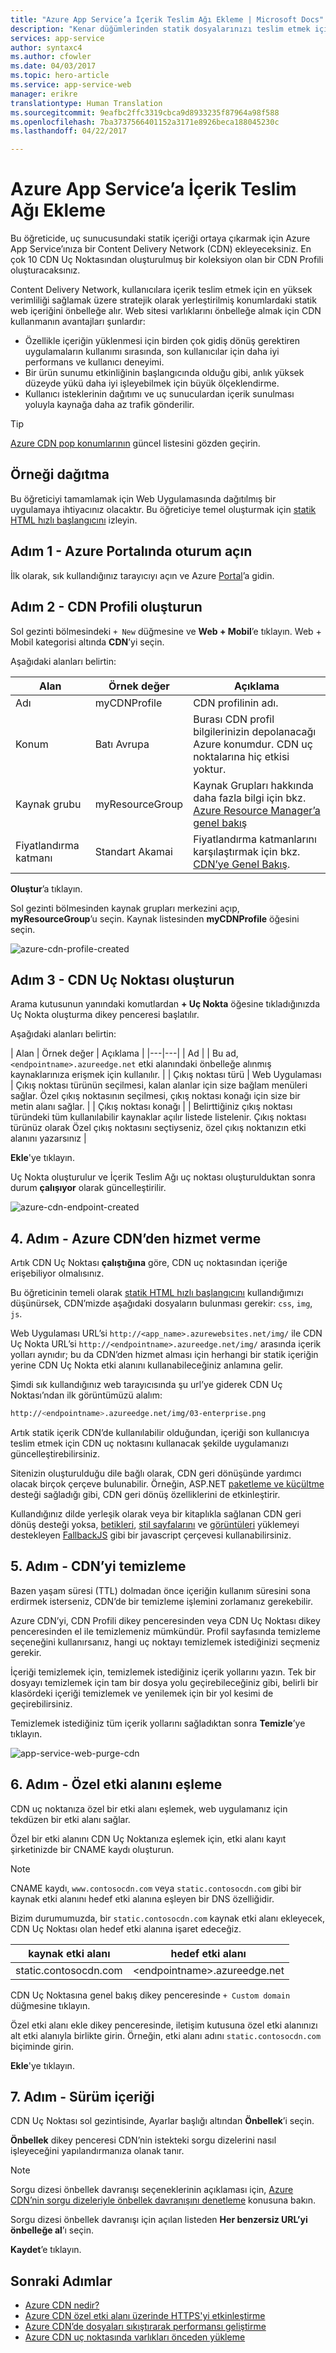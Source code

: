```yaml
---
title: "Azure App Service’a İçerik Teslim Ağı Ekleme | Microsoft Docs"
description: "Kenar düğümlerinden statik dosyalarınızı teslim etmek için Azure App Service’a bir İçerik Teslim Ağı ekleyin."
services: app-service
author: syntaxc4
ms.author: cfowler
ms.date: 04/03/2017
ms.topic: hero-article
ms.service: app-service-web
manager: erikre
translationtype: Human Translation
ms.sourcegitcommit: 9eafbc2ffc3319cbca9d8933235f87964a98f588
ms.openlocfilehash: 7ba3737566401152a3171e8926beca188045230c
ms.lasthandoff: 04/22/2017

---
```

# <a name="add-a-content-deliver-network-on-an-azure-app-service"></a>Azure App Service’a İçerik Teslim Ağı Ekleme

Bu öğreticide, uç sunucusundaki statik içeriği ortaya çıkarmak için Azure App Service’ınıza bir Content Delivery Network (CDN) ekleyeceksiniz. En çok 10 CDN Uç Noktasından oluşturulmuş bir koleksiyon olan bir CDN Profili oluşturacaksınız.

Content Delivery Network, kullanıcılara içerik teslim etmek için en yüksek verimliliği sağlamak üzere stratejik olarak yerleştirilmiş konumlardaki statik web içeriğini önbelleğe alır. Web sitesi varlıklarını önbelleğe almak için CDN kullanmanın avantajları şunlardır:

* Özellikle içeriğin yüklenmesi için birden çok gidiş dönüş gerektiren uygulamaların kullanımı sırasında, son kullanıcılar için daha iyi performans ve kullanıcı deneyimi.
* Bir ürün sunumu etkinliğinin başlangıcında olduğu gibi, anlık yüksek düzeyde yükü daha iyi işleyebilmek için büyük ölçeklendirme.
* Kullanıcı isteklerinin dağıtımı ve uç sunuculardan içerik sunulması yoluyla kaynağa daha az trafik gönderilir.

> [!TIP]
> [Azure CDN pop konumlarının](https://docs.microsoft.com/en-us/azure/cdn/cdn-pop-locations) güncel listesini gözden geçirin.
>

## <a name="deploy-the-sample"></a>Örneği dağıtma

Bu öğreticiyi tamamlamak için Web Uygulamasında dağıtılmış bir uygulamaya ihtiyacınız olacaktır. Bu öğreticiye temel oluşturmak için [statik HTML hızlı başlangıcını](app-service-web-get-started-html.md) izleyin.

## <a name="step-1---login-to-azure-portal"></a>Adım 1 - Azure Portalında oturum açın

İlk olarak, sık kullandığınız tarayıcıyı açın ve Azure [Portal](https://portal.azure.com)’a gidin.

## <a name="step-2---create-a-cdn-profile"></a>Adım 2 - CDN Profili oluşturun

Sol gezinti bölmesindeki `+ New` düğmesine ve **Web + Mobil**’e tıklayın. Web + Mobil kategorisi altında **CDN**’yi seçin.

Aşağıdaki alanları belirtin:

| Alan | Örnek değer | Açıklama |
|---|---|---|
| Adı | myCDNProfile | CDN profilinin adı. |
| Konum | Batı Avrupa | Burası CDN profil bilgilerinizin depolanacağı Azure konumdur. CDN uç noktalarına hiç etkisi yoktur. |
| Kaynak grubu | myResourceGroup | Kaynak Grupları hakkında daha fazla bilgi için bkz. [Azure Resource Manager’a genel bakış](../azure-resource-manager/resource-group-overview.md#resource-groups) |
| Fiyatlandırma katmanı | Standart Akamai | Fiyatlandırma katmanlarını karşılaştırmak için bkz. [CDN’ye Genel Bakış](../cdn/cdn-overview.md#azure-cdn-features). |

**Oluştur**’a tıklayın.

Sol gezinti bölmesinden kaynak grupları merkezini açıp, **myResourceGroup**’u seçin. Kaynak listesinden **myCDNProfile** öğesini seçin.

![azure-cdn-profile-created](media/app-service-web-tutorial-content-delivery-network/azure-cdn-profile-created.png)

## <a name="step-3---create-a-cdn-endpoint"></a>Adım 3 - CDN Uç Noktası oluşturun

Arama kutusunun yanındaki komutlardan **+ Uç Nokta** öğesine tıkladığınızda Uç Nokta oluşturma dikey penceresi başlatılır.

Aşağıdaki alanları belirtin:

| Alan | Örnek değer | Açıklama |
|---|---|
| Ad |  | Bu ad, `<endpointname>.azureedge.net` etki alanındaki önbelleğe alınmış kaynaklarınıza erişmek için kullanılır. |
| Çıkış noktası türü | Web Uygulaması | Çıkış noktası türünün seçilmesi, kalan alanlar için size bağlam menüleri sağlar. Özel çıkış noktasının seçilmesi, çıkış noktası konağı için size bir metin alanı sağlar. |
| Çıkış noktası konağı | |  Belirttiğiniz çıkış noktası türündeki tüm kullanılabilir kaynaklar açılır listede listelenir. Çıkış noktası türünüz olarak Özel çıkış noktasını seçtiyseniz, özel çıkış noktanızın etki alanını yazarsınız  |

**Ekle**'ye tıklayın.

Uç Nokta oluşturulur ve İçerik Teslim Ağı uç noktası oluşturulduktan sonra durum **çalışıyor** olarak güncelleştirilir.

![azure-cdn-endpoint-created](media/app-service-web-tutorial-content-delivery-network/azure-cdn-endpoint-created.png)

## <a name="step-4---serve-from-azure-cdn"></a>4. Adım - Azure CDN’den hizmet verme

Artık CDN Uç Noktası **çalıştığına** göre, CDN uç noktasından içeriğe erişebiliyor olmalısınız.

Bu öğreticinin temeli olarak [statik HTML hızlı başlangıcını](app-service-web-get-started-html.md) kullandığımızı düşünürsek, CDN’mizde aşağıdaki dosyaların bulunması gerekir: `css`, `img`, `js`.

Web Uygulaması URL’si `http://<app_name>.azurewebsites.net/img/` ile CDN Uç Nokta URL’si `http://<endpointname>.azureedge.net/img/` arasında içerik yolları aynıdır; bu da CDN’den hizmet alması için herhangi bir statik içeriğin yerine CDN Uç Nokta etki alanını kullanabileceğiniz anlamına gelir.

Şimdi sık kullandığınız web tarayıcısında şu url’ye giderek CDN Uç Noktası’ndan ilk görüntümüzü alalım:

```bash
http://<endpointname>.azureedge.net/img/03-enterprise.png
```

Artık statik içerik CDN’de kullanılabilir olduğundan, içeriği son kullanıcıya teslim etmek için CDN uç noktasını kullanacak şekilde uygulamanızı güncelleştirebilirsiniz.

Sitenizin oluşturulduğu dile bağlı olarak, CDN geri dönüşünde yardımcı olacak birçok çerçeve bulunabilir. Örneğin, ASP.NET [paketleme ve küçültme](https://docs.microsoft.com/en-us/aspnet/mvc/overview/performance/bundling-and-minification#using-a-cdn) desteği sağladığı gibi, CDN geri dönüş özelliklerini de etkinleştirir.

Kullandığınız dilde yerleşik olarak veya bir kitaplıkla sağlanan CDN geri dönüş desteği yoksa, [betikleri](https://github.com/dolox/fallback/tree/master/examples/loading-scripts), [stil sayfalarını](https://github.com/dolox/fallback/tree/master/examples/loading-stylesheets) ve [görüntüleri](https://github.com/dolox/fallback/tree/master/examples/loading-images) yüklemeyi destekleyen [FallbackJS](http://fallback.io/) gibi bir javascript çerçevesi kullanabilirsiniz.

## <a name="step-5---purge-the-cdn"></a>5. Adım - CDN’yi temizleme

Bazen yaşam süresi (TTL) dolmadan önce içeriğin kullanım süresini sona erdirmek isterseniz, CDN’de bir temizleme işlemini zorlamanız gerekebilir.

Azure CDN’yi, CDN Profili dikey penceresinden veya CDN Uç Noktası dikey penceresinden el ile temizlemeniz mümkündür. Profil sayfasında temizleme seçeneğini kullanırsanız, hangi uç noktayı temizlemek istediğinizi seçmeniz gerekir.

İçeriği temizlemek için, temizlemek istediğiniz içerik yollarını yazın. Tek bir dosyayı temizlemek için tam bir dosya yolu geçirebileceğiniz gibi, belirli bir klasördeki içeriği temizlemek ve yenilemek için bir yol kesimi de geçirebilirsiniz.

Temizlemek istediğiniz tüm içerik yollarını sağladıktan sonra **Temizle**’ye tıklayın.

![app-service-web-purge-cdn](media/app-service-web-tutorial-content-delivery-network/app-service-web-purge-cdn.png)

## <a name="step-6---map-a-custom-domain"></a>6. Adım - Özel etki alanını eşleme

CDN uç noktanıza özel bir etki alanı eşlemek, web uygulamanız için tekdüzen bir etki alanı sağlar.

Özel bir etki alanını CDN Uç Noktanıza eşlemek için, etki alanı kayıt şirketinizde bir CNAME kaydı oluşturun.

> [!NOTE]
> CNAME kaydı, `www.contosocdn.com` veya `static.contosocdn.com` gibi bir kaynak etki alanını hedef etki alanına eşleyen bir DNS özelliğidir.

Bizim durumumuzda, bir `static.contosocdn.com` kaynak etki alanı ekleyecek, CDN Uç Noktası olan hedef etki alanına işaret edeceğiz.

| kaynak etki alanı | hedef etki alanı |
|---|---|
| static.contosocdn.com | &lt;endpointname&gt;.azureedge.net |

CDN Uç Noktasına genel bakış dikey penceresinde `+ Custom domain` düğmesine tıklayın.

Özel etki alanı ekle dikey penceresinde, iletişim kutusuna özel etki alanınızı alt etki alanıyla birlikte girin. Örneğin, etki alanı adını `static.contosocdn.com` biçiminde girin.

**Ekle**'ye tıklayın.

## <a name="step-7---version-content"></a>7. Adım - Sürüm içeriği

CDN Uç Noktası sol gezintisinde, Ayarlar başlığı altından **Önbellek**’i seçin.

**Önbellek** dikey penceresi CDN’nin istekteki sorgu dizelerini nasıl işleyeceğini yapılandırmanıza olanak tanır.

> [!NOTE]
> Sorgu dizesi önbellek davranışı seçeneklerinin açıklaması için, [Azure CDN’nin sorgu dizeleriyle önbellek davranışını denetleme](../cdn/cdn-query-string.md) konusuna bakın.

Sorgu dizesi önbellek davranışı için açılan listeden **Her benzersiz URL’yi önbelleğe al**’ı seçin.

**Kaydet**’e tıklayın.

## <a name="next-steps"></a>Sonraki Adımlar

* [Azure CDN nedir?](../best-practices-cdn.md?toc=%2fazure%2fcdn%2ftoc.json)
* [Azure CDN özel etki alanı üzerinde HTTPS'yi etkinleştirme](../cdn/cdn-custom-ssl.md)
* [Azure CDN’de dosyaları sıkıştırarak performansı geliştirme](../cdn/cdn-improve-performance.md)
* [Azure CDN uç noktasında varlıkları önceden yükleme](../cdn/cdn-preload-endpoint.md)

